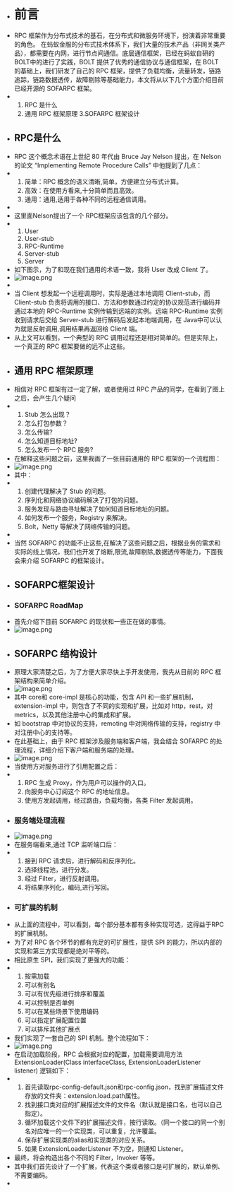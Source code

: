- # 前言
- RPC 框架作为分布式技术的基石，在分布式和微服务环境下，扮演着非常重要的角色。
  在蚂蚁金服的分布式技术体系下，我们大量的技术产品（非网关类产品），都需要在内网，进行节点间通信。底层通信框架，已经在蚂蚁自研的 BOLT中的进行了实践，BOLT 提供了优秀的通信协议与通信框架，在 BOLT 的基础上，我们研发了自己的 RPC 框架，提供了负载均衡，流量转发，链路追踪，链路数据透传，故障剔除等基础能力，本文将从以下几个方面介绍目前已经开源的 SOFARPC 框架。
- 1. RPC 是什么
  2.  通用 RPC 框架原理
  3.SOFARPC 框架设计
- ## RPC是什么
- RPC 这个概念术语在上世纪 80 年代由 Bruce Jay Nelson 提出，在 Nelson 的论文 “Implementing Remote Procedure Calls” 中他提到了几点：
- 1. 简单：RPC 概念的语义清晰,简单，方便建立分布式计算。
  2. 高效：在使用方看来,十分简单而且高效。
  3. 通用：通用,适用于各种不同的远程通信调用。
-
- 这里面Nelson提出了一个 RPC框架应该包含的几个部分。
- 1. User
  2. User-stub
  3. RPC-Runtime
  4. Server-stub
  5. Server
- 如下图示，为了和现在我们通用的术语一致，我将 User 改成 Client 了。
- ![image.png](../assets/image_1652692209693_0.png)
-
- 当 Client 想发起一个远程调用时，实际是通过本地调用 Client-stub，而 Client-stub 负责将调用的接口、方法和参数通过约定的协议规范进行编码并通过本地的 RPC-Runtime 实例传输到远端的实例。远端 RPC-Runtime 实例收到请求后交给 Server-stub 进行解码后发起本地端调用，在 Java中可以认为就是反射调用,调用结果再返回给 Client 端。
- 从上文可以看到，一个典型的 RPC 调用过程还是相对简单的。但是实际上，一个真正的 RPC 框架要做的远不止这些。
- ## 通用 RPC 框架原理
- 相信对 RPC 框架有过一定了解，或者使用过 RPC 产品的同学，在看到了图上之后，会产生几个疑问
- 1. Stub 怎么出现？
  2. 怎么打包参数？
  3. 怎么传输?
  4. 怎么知道目标地址?
  5. 怎么发布一个 RPC 服务?
- 在解释这些问题之前，这里我画了一张目前通用的 RPC 框架的一个流程图：
- ![image.png](../assets/image_1652692276920_0.png)
- 其中：
- 1. 创建代理解决了 Stub 的问题。
  2. 序列化和网络协议编码解决了打包的问题。
  3. 服务发现与路由寻址解决了如何知道目标地址的问题。
  4. 如何发布一个服务，Registry 来解决。
  5. Bolt，Netty 等解决了网络传输的问题。
-
- 当然 SOFARPC 的功能不止这些,在解决了这些问题之后，根据业务的需求和实际的线上情况，我们也开发了熔断,限流,故障剔除,数据透传等能力，下面我会来介绍 SOFARPC 的框架设计。
- ## SOFARPC框架设计
- ### SOFARPC RoadMap
- 首先介绍下目前 SOFARPC 的现状和一些正在做的事情。
- ![image.png](../assets/image_1652692354059_0.png)
- ## SOFARPC 结构设计
- 原理大家清楚之后，为了方便大家尽快上手开发使用，我先从目前的 RPC 框架结构来简单介绍。
- ![image.png](../assets/image_1652692381718_0.png)
- 其中 core和 core-impl 是核心的功能，包含 API 和一些扩展机制，extension-impl 中，则包含了不同的实现和扩展，比如对 http，rest，对 metrics，以及其他注册中心的集成和扩展。
- 如 bootstrap 中对协议的支持，remoting 中对网络传输的支持，registry 中对注册中心的支持等。
- 在此基础上，由于 RPC 框架涉及服务端和客户端，我会结合 SOFARPC 的处理流程，详细介绍下客户端和服务端的处理。
- ![image.png](../assets/image_1652692395130_0.png)
- 当使用方对服务进行了引用配置之后：
- 1. RPC 生成 Proxy，作为用户可以操作的入口。
  2. 向服务中心订阅这个 RPC 的地址信息。
  3. 使用方发起调用，经过路由，负载均衡，各类 Filter 发起调用。
- ### 服务端处理流程
- ![image.png](../assets/image_1652692433500_0.png)
- 在服务端看来,通过 TCP 监听端口后：
- 1. 接到 RPC 请求后，进行解码和反序列化。
  2. 选择线程池，进行分发。
  3. 经过 Filter，进行反射调用。
  4. 将结果序列化，编码,进行写回。
- ### 可扩展的机制
- 从上面的流程中，可以看到，每个部分基本都有多种实现可选，这得益于RPC的扩展机制。
- 为了对 RPC 各个环节的都有充足的可扩展性，提供 SPI 的能力，所以内部的实现和第三方实现都是绝对平等的。
- 相比原生 SPI，我们实现了更强大的功能：
- 1. 按需加载
  2. 可以有别名
  3. 可以有优先级进行排序和覆盖
  4. 可以控制是否单例
  5. 可以在某些场景下使用编码
  6. 可以指定扩展配置位置
  7. 可以排斥其他扩展点
- 我们实现了一套自己的 SPI 机制。整个流程如下：
- ![image.png](../assets/image_1652692519397_0.png)
- 在启动加载阶段，RPC 会根据对应的配置，加载需要调用方法ExtensionLoader(Class<T> interfaceClass, ExtensionLoaderListener<T> listener) 逻辑如下：
- 1. 首先读取rpc-config-default.json和rpc-config.json，找到扩展描述文件存放的文件夹：extension.load.path属性。
  2.  找到接口类对应的扩展描述文件的文件名（默认就是接口名，也可以自己指定）。
  3. 循环加载这个文件下的扩展描述文件，按行读取。（同一个接口的同一个别名对应唯一的一个实现类，可以重复，允许覆盖。
  4. 保存扩展实现类的alias和实现类的对应关系。
  5.  如果 ExtensionLoaderListener 不为空，则通知 Listener。
- 最终，将会构造出各个不同的 Filter，Invoker 等等。
- 其中我们首先设计了一个扩展，代表这个类或者接口是可扩展的，默认单例、不需要编码。
-